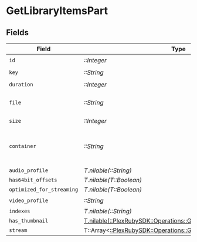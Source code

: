 # GetLibraryItemsPart


## Fields

| Field                                                                                                                       | Type                                                                                                                        | Required                                                                                                                    | Description                                                                                                                 | Example                                                                                                                     |
| --------------------------------------------------------------------------------------------------------------------------- | --------------------------------------------------------------------------------------------------------------------------- | --------------------------------------------------------------------------------------------------------------------------- | --------------------------------------------------------------------------------------------------------------------------- | --------------------------------------------------------------------------------------------------------------------------- |
| `id`                                                                                                                        | *::Integer*                                                                                                                 | :heavy_check_mark:                                                                                                          | N/A                                                                                                                         | 119542                                                                                                                      |
| `key`                                                                                                                       | *::String*                                                                                                                  | :heavy_check_mark:                                                                                                          | N/A                                                                                                                         | /library/parts/119542/1680457526/file.mkv                                                                                   |
| `duration`                                                                                                                  | *::Integer*                                                                                                                 | :heavy_check_mark:                                                                                                          | N/A                                                                                                                         | 11558112                                                                                                                    |
| `file`                                                                                                                      | *::String*                                                                                                                  | :heavy_check_mark:                                                                                                          | N/A                                                                                                                         | /movies/Avatar The Way of Water (2022)/Avatar.The.Way.of.Water.2022.2160p.WEB-DL.DDP5.1.Atmos.DV.HDR10.HEVC-CMRG.mkv        |
| `size`                                                                                                                      | *::Integer*                                                                                                                 | :heavy_check_mark:                                                                                                          | N/A                                                                                                                         | 36158371307                                                                                                                 |
| `container`                                                                                                                 | *::String*                                                                                                                  | :heavy_check_mark:                                                                                                          | The container format of the media file.<br/>                                                                                | mkv                                                                                                                         |
| `audio_profile`                                                                                                             | *T.nilable(::String)*                                                                                                       | :heavy_minus_sign:                                                                                                          | N/A                                                                                                                         | dts                                                                                                                         |
| `has64bit_offsets`                                                                                                          | *T.nilable(T::Boolean)*                                                                                                     | :heavy_minus_sign:                                                                                                          | N/A                                                                                                                         | false                                                                                                                       |
| `optimized_for_streaming`                                                                                                   | *T.nilable(T::Boolean)*                                                                                                     | :heavy_minus_sign:                                                                                                          | N/A                                                                                                                         | false                                                                                                                       |
| `video_profile`                                                                                                             | *::String*                                                                                                                  | :heavy_check_mark:                                                                                                          | N/A                                                                                                                         | main 10                                                                                                                     |
| `indexes`                                                                                                                   | *T.nilable(::String)*                                                                                                       | :heavy_minus_sign:                                                                                                          | N/A                                                                                                                         | sd                                                                                                                          |
| `has_thumbnail`                                                                                                             | [T.nilable(::PlexRubySDK::Operations::GetLibraryItemsHasThumbnail)](../../models/operations/getlibraryitemshasthumbnail.md) | :heavy_minus_sign:                                                                                                          | N/A                                                                                                                         | 1                                                                                                                           |
| `stream`                                                                                                                    | T::Array<[::PlexRubySDK::Operations::GetLibraryItemsStream](../../models/operations/getlibraryitemsstream.md)>              | :heavy_minus_sign:                                                                                                          | N/A                                                                                                                         |                                                                                                                             |